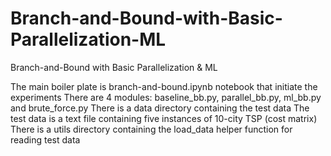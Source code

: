 # Branch-and-Bound-with-Basic-Parallelization-ML
Branch-and-Bound with Basic Parallelization &amp; ML

The main boiler plate is branch-and-bound.ipynb notebook that initiate the experiments
There are 4 modules: baseline_bb.py, parallel_bb.py, ml_bb.py and brute_force.py
There is a data directory containing the test data
The test data is a text file containing five instances of 10-city TSP (cost matrix)
There is a utils directory containing the load_data helper function for reading test data
